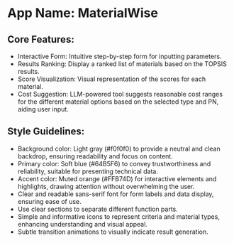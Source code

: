 # **App Name**: MaterialWise

## Core Features:

- Interactive Form: Intuitive step-by-step form for inputting parameters.
- Results Ranking: Display a ranked list of materials based on the TOPSIS results.
- Score Visualization: Visual representation of the scores for each material.
- Cost Suggestion: LLM-powered tool suggests reasonable cost ranges for the different material options based on the selected type and PN, aiding user input.

## Style Guidelines:

- Background color: Light gray (#f0f0f0) to provide a neutral and clean backdrop, ensuring readability and focus on content.
- Primary color: Soft blue (#64B5F6) to convey trustworthiness and reliability, suitable for presenting technical data.
- Accent color: Muted orange (#FFB74D) for interactive elements and highlights, drawing attention without overwhelming the user.
- Clear and readable sans-serif font for form labels and data display, ensuring ease of use.
- Use clear sections to separate different function parts.
- Simple and informative icons to represent criteria and material types, enhancing understanding and visual appeal.
- Subtle transition animations to visually indicate result generation.